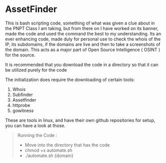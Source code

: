 # AssetFinder
This is bash scripting code, something of what was given a clue about in the PNPT Class I am taking, but from there on I have worked on its banner, made the code and used the command the best to my understanding. Its an ever enhancing code, made duly for personal use to check the whois of the IP, its subdomains, if the domains are live and then to take a screenshots of the domain. This acts as a major part of Open Source Intelligence ( OSINT ) for the source.

It is recommended that you download the code in a directory so that it can be utilized purely for the code 

The initialization does require the downloading of certain tools:
  1) Whois 
  2) Subfinder 
  3) Assetfinder 
  4) httprobe
  5) gowitness 
  
 These are tools in linux, and have their own github repositories for setup, you can have a look at those.
 
>Running the Code :  
>    - Move into the directory that has the code    
>    -  chmod +x automate.sh    
>    - ./automate.sh {domain}  
